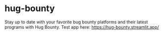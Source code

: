 # hug-bounty
Stay up to date with your favorite bug bounty platforms and their latest programs with Hug Bounty.
Test app here:
https://hug-bounty.streamlit.app/
